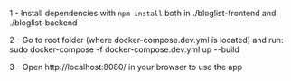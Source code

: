 1 - Install dependencies with `npm install` both in ./bloglist-frontend and ./bloglist-backend

2 - Go to root folder (where docker-compose.dev.yml is located) and run: sudo docker-compose -f docker-compose.dev.yml up --build 

3 - Open http://localhost:8080/ in your browser to use the app 